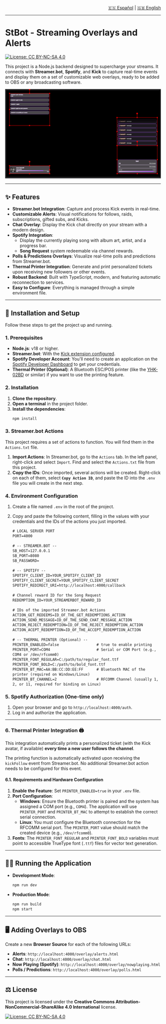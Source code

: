 <div align="right">
  <a href="README.md">🇪🇸 Español</a> | <a href="README.en.md">🇬🇧 English</a>
</div>

---

# StBot - Streaming Overlays and Alerts

[![License: CC BY-NC-SA 4.0](https://img.shields.io/badge/License-CC%20BY--NC--SA%204.0-lightgrey.svg)](https://creativecommons.org/licenses/by-nc-sa/4.0/)

This project is a Node.js backend designed to supercharge your streams. It connects with **Streamer.bot**, **Spotify**, and **Kick** to capture real-time events and display them on a set of customizable web overlays, ready to be added to OBS or any broadcasting software.

![Screenshot of the overlays in action](Screenshot.png)

---

## ✨ Features

* **Streamer.bot Integration**: Capture and process Kick events in real-time.
* **Customizable Alerts**: Visual notifications for follows, raids, subscriptions, gifted subs, and Kicks.
* **Chat Overlay**: Display the Kick chat directly on your stream with a modern design.
* **Spotify Integration**:
    * Display the currently playing song with album art, artist, and a progress bar.
    * **Song Request** system redeemable via channel rewards.
* **Polls & Predictions Overlays**: Visualize real-time polls and predictions from Streamer.bot.
* **Thermal Printer Integration**: Generate and print personalized tickets upon receiving new followers or other events.
* **Robust Backend**: Built with TypeScript, modern, and featuring automatic reconnection to services.
* **Easy to Configure**: Everything is managed through a simple environment file.

---

## 🚀 Installation and Setup

Follow these steps to get the project up and running.

### 1. Prerequisites

* **Node.js**: v18 or higher.
* **Streamer.bot**: With the [Kick extension configured](https://github.com/Sehelitar/Kick.bot).
* **Spotify Developer Account**: You'll need to create an application on the [Spotify Developer Dashboard](https://developer.spotify.com/dashboard) to get your credentials.
* **Thermal Printer (Optional)**: A Bluetooth ESC/POS printer (like the [YHK-02BD](https://share.temu.com/5Jy0Dr0jJyA) or similar) if you want to use the printing feature.

### 2. Installation

1.  **Clone the repository**.
2.  **Open a terminal** in the project folder.
3.  **Install the dependencies**:
    ```bash
    npm install
    ```

### 3. Streamer.bot Actions

This project requires a set of actions to function. You will find them in the `Actions.txt` file.

1.  **Import Actions**: In Streamer.bot, go to the `Actions` tab. In the left panel, right-click and select `Import`. Find and select the `Actions.txt` file from this project.
2.  **Copy the IDs**: Once imported, several actions will be created. Right-click on each of them, select **`Copy Action ID`**, and paste the ID into the `.env` file you will create in the next step.

### 4. Environment Configuration

1.  Create a file named `.env` in the root of the project.
2.  Copy and paste the following content, filling in the values with your credentials and the IDs of the actions you just imported.

    ```env
    # LOCAL SERVER PORT
    PORT=4000

    # -- STREAMER.BOT --
    SB_HOST=127.0.0.1
    SB_PORT=8080
    SB_PASSWORD=

    # -- SPOTIFY --
    SPOTIFY_CLIENT_ID=YOUR_SPOTIFY_CLIENT_ID
    SPOTIFY_CLIENT_SECRET=YOUR_SPOTIFY_CLIENT_SECRET
    SPOTIFY_REDIRECT_URI=http://localhost:4000/callback

    # Channel reward ID for the Song Request
    REDEMPTION_ID=YOUR_STREAMERBOT_REWARD_ID

    # IDs of the imported Streamer.bot Actions
    ACTION_GET_REDEEMS=ID_OF_THE_GET_REDEMPTIONS_ACTION
    ACTION_SEND_MESSAGE=ID_OF_THE_SEND_CHAT_MESSAGE_ACTION
    ACTION_REJECT_REDEMPTION=ID_OF_THE_REJECT_REDEMPTION_ACTION
    ACTION_ACEPT_REDEMPTION=ID_OF_THE_ACCEPT_REDEMPTION_ACTION

    # -- THERMAL PRINTER (Optional) --
    PRINTER_ENABLED=false                 # true to enable printing
    PRINTER_PORT=COM4                     # Serial or COM Port (e.g., COM4 or /dev/rfcomm0)
    PRINTER_FONT_REGULAR=C:/path/to/regular_font.ttf
    PRINTER_FONT_BOLD=C:/path/to/bold_font.ttf
    PRINTER_BT_MAC=AA:BB:CC:DD:EE:FF      # Bluetooth MAC of the printer (required on Windows/Linux)
    PRINTER_BT_CHANNEL=2                  # RFCOMM Channel (usually 1, 2, or 11, required for binding on Linux)
    ```

### 5. Spotify Authorization (One-time only)

1.  Open your browser and go to `http://localhost:4000/auth`.
2.  Log in and authorize the application.

---

### 6. Thermal Printer Integration 🖨️

This integration automatically prints a personalized ticket (with the Kick avatar, if available) **every time a new user follows the channel**.

The printing function is automatically activated upon receiving the `kickFollow` event from Streamer.bot. No additional Streamer.bot action needs to be configured for this event.

#### 6.1. Requirements and Hardware Configuration

1.  **Enable the Feature**: Set `PRINTER_ENABLED=true` in your `.env` file.
2.  **Port Configuration**:
    * **Windows**: Ensure the Bluetooth printer is paired and the system has assigned a COM port (e.g., `COM4`). The application will use `PRINTER_PORT` and `PRINTER_BT_MAC` to attempt to establish the correct serial connection.
    * **Linux**: You must configure the Bluetooth connection for the RFCOMM serial port. The `PRINTER_PORT` value should match the created device (e.g., `/dev/rfcomm0`).
3.  **Fonts**: The `PRINTER_FONT_REGULAR` and `PRINTER_FONT_BOLD` variables must point to accessible TrueType font (`.ttf`) files for vector text generation.

---

## 🏃‍♂️ Running the Application

* **Development Mode**:
    ```bash
    npm run dev
    ```

* **Production Mode**:
    ```bash
    npm run build
    npm start
    ```

---

## 🖥️ Adding Overlays to OBS

Create a new **Browser Source** for each of the following URLs:

* **Alerts**: `http://localhost:4000/overlay/alerts.html`
* **Chat**: `http://localhost:4000/overlay/chat.html`
* **Now Playing (Spotify)**: `http://localhost:4000/overlay/nowplaying.html`
* **Polls / Predictions**: `http://localhost:4000/overlay/polls.html`

---

## ⚖️ License

This project is licensed under the **Creative Commons Attribution-NonCommercial-ShareAlike 4.0 International** license.

[![License: CC BY-NC-SA 4.0](https://img.shields.io/badge/License-CC%20BY--NC--SA%204.0-lightgrey.svg)](https://creativecommons.org/licenses/by-nc-sa/4.0/)